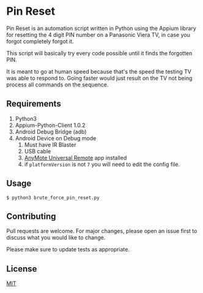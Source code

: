 # Pin Reset

Pin Reset is an automation script written in Python using the Appium library for resetting the 4 digit PIN number on a Panasonic Viera TV, in case you forgot completely forgot it.

This script will basically try every code possible until it finds the forgotten PIN.

It is meant to go at human speed because that's the speed the testing TV was able to respond to. Going faster would just result on the TV not being process all commands on the sequence.

## Requirements

1. Python3 
1. Appium-Python-Client 1.0.2
1. Android Debug Bridge (adb)
1. Android Device on Debug mode
    1. Must have IR Blaster
    1. USB cable
    1. [AnyMote Universal Remote](https://play.google.com/store/apps/details?id=com.remotefairy4&hl=en_US&gl=US) app installed
    1. if `platformVersion` is not `7` you will need to edit the config file.  


## Usage

```
$ python3 brute_force_pin_reset.py
```

## Contributing
Pull requests are welcome. For major changes, please open an issue first to discuss what you would like to change.

Please make sure to update tests as appropriate.

## License
[MIT](https://choosealicense.com/licenses/mit/)